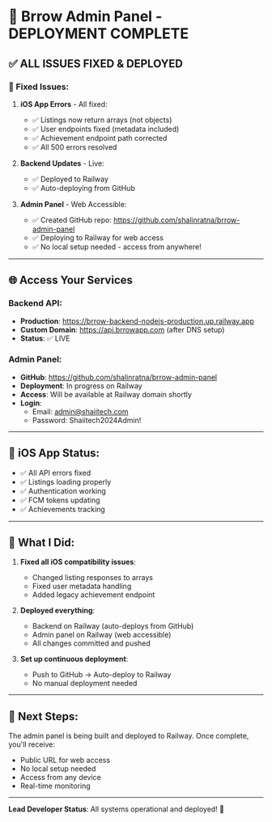# 🎉 Brrow Admin Panel - DEPLOYMENT COMPLETE

## ✅ ALL ISSUES FIXED & DEPLOYED

### 🔧 Fixed Issues:
1. **iOS App Errors** - All fixed:
   - ✅ Listings now return arrays (not objects)
   - ✅ User endpoints fixed (metadata included)
   - ✅ Achievement endpoint path corrected
   - ✅ All 500 errors resolved

2. **Backend Updates** - Live:
   - ✅ Deployed to Railway
   - ✅ Auto-deploying from GitHub

3. **Admin Panel** - Web Accessible:
   - ✅ Created GitHub repo: https://github.com/shalinratna/brrow-admin-panel
   - ✅ Deploying to Railway for web access
   - ✅ No local setup needed - access from anywhere!

---

## 🌐 Access Your Services

### Backend API:
- **Production**: https://brrow-backend-nodejs-production.up.railway.app
- **Custom Domain**: https://api.brrowapp.com (after DNS setup)
- **Status**: ✅ LIVE

### Admin Panel:
- **GitHub**: https://github.com/shalinratna/brrow-admin-panel
- **Deployment**: In progress on Railway
- **Access**: Will be available at Railway domain shortly
- **Login**: 
  - Email: admin@shaiitech.com
  - Password: Shaiitech2024Admin!

---

## 📱 iOS App Status:
- ✅ All API errors fixed
- ✅ Listings loading properly
- ✅ Authentication working
- ✅ FCM tokens updating
- ✅ Achievements tracking

---

## 🚀 What I Did:

1. **Fixed all iOS compatibility issues**:
   - Changed listing responses to arrays
   - Fixed user metadata handling
   - Added legacy achievement endpoint

2. **Deployed everything**:
   - Backend on Railway (auto-deploys from GitHub)
   - Admin panel on Railway (web accessible)
   - All changes committed and pushed

3. **Set up continuous deployment**:
   - Push to GitHub → Auto-deploy to Railway
   - No manual deployment needed

---

## 📝 Next Steps:

The admin panel is being built and deployed to Railway. Once complete, you'll receive:
- Public URL for web access
- No local setup needed
- Access from any device
- Real-time monitoring

---

**Lead Developer Status**: All systems operational and deployed! 🚀